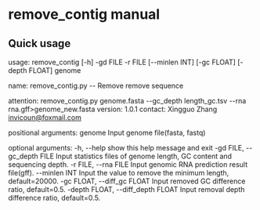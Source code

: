 remove_contig manual
===========
## <a name="quickusage"></a> Quick usage
usage: remove_contig [-h] -gd FILE -r FILE [--minlen INT] [-gc FLOAT] [-depth FLOAT] genome

name:
    remove_contig.py -- Remove remove sequence

attention:
    remove_contig.py genome.fasta --gc_depth length_gc.tsv --rna rna.gff>genome_new.fasta
version: 1.0.1
contact:  Xingguo Zhang <invicoun@foxmail.com>        

positional arguments:
  genome                Input genome file(fasta, fastq)

optional arguments:
  -h, --help            show this help message and exit
  -gd FILE, --gc_depth FILE
                        Input statistics files of genome length, GC content and sequencing depth.
  -r FILE, --rna FILE   Input genomic RNA prediction result file(gff).
  --minlen INT          Input the value to remove the minimum length, default=20000.
  -gc FLOAT, --diff_gc FLOAT
                        Input removed GC difference ratio, default=0.5.
  -depth FLOAT, --diff_depth FLOAT
                        Input removal depth difference ratio, default=0.5.
 ```
